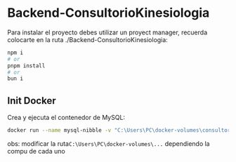 # Backend-ConsultorioKinesiologia
Para instalar el proyecto debes utilizar un proyect manager, recuerda colocarte en la ruta ./Backend-ConsultorioKinesiologia:

```bash
npm i
# or
pnpm install
# or
bun i
```

## Init Docker
Crea y ejecuta el contenedor de MySQL:
``` bash 
docker run --name mysql-nibble -v "C:\Users\PC\docker-volumes\consultoriomysql:\var\lib\mysql" -e MYSQL_ROOT_HOST="%" -e MYSQL_ALLOW_EMPTY_PASSWORD="yes" -e MYSQL_DATABASE="consultorio" -e MYSQL_USER="nibble" -e MYSQL_PASSWORD="nibble" -p 3306:3306 percona/percona-server
```
obs: modificar la ruta```C:\Users\PC\docker-volumes\...``` dependiendo la compu de cada uno
